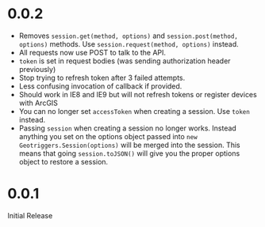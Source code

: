 # 0.0.2
* Removes `session.get(method, options)` and `session.post(method, options)` methods. Use `session.request(method, options)` instead.
* All requests now use POST to talk to the API.
* `token` is set in request bodies (was sending authorization header previously)
* Stop trying to refresh token after 3 failed attempts.
* Less confusing invocation of callback if provided.
* Should work in IE8 and IE9 but will not refresh tokens or register devices with ArcGIS
* You can no longer set `accessToken` when creating a session. Use `token` instead.
* Passing `session` when creating a session no longer works. Instead anything you set on the options object passed into `new Geotriggers.Session(options)` will be merged into the session. This means that going `session.toJSON()` will give you the proper options object to restore a session.

# 0.0.1
Initial Release

